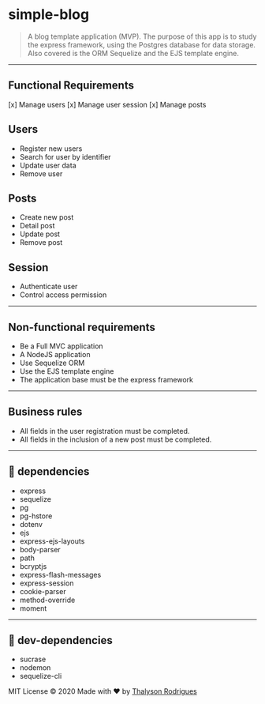 # simple-blog

> A blog template application (MVP). The purpose of this app is to study the express framework, using the Postgres database for data storage. Also covered is the ORM Sequelize and the EJS template engine.
---
## Functional Requirements

  [x] Manage users
  [x] Manage user session
  [x] Manage posts

Users
---
* Register new users
* Search for user by identifier
* Update user data
* Remove user

Posts
---
* Create new post
* Detail post
* Update post
* Remove post

Session
---
* Authenticate user
* Control access permission

---
## Non-functional requirements
* Be a Full MVC application
* A NodeJS application
* Use Sequelize ORM
* Use the EJS template engine
* The application base must be the express framework
---
## Business rules

* All fields in the user registration must be completed.
* All fields in the inclusion of a new post must be completed.
___
## :rocket: dependencies
* express
* sequelize
*  pg
* pg-hstore
* dotenv
* ejs
* express-ejs-layouts
* body-parser
* path
* bcryptjs
* express-flash-messages
* express-session
* cookie-parser
* method-override
* moment
___
## :rocket: dev-dependencies
* sucrase
* nodemon
* sequelize-cli

MIT License © 2020 Made with ♥ by [Thalyson Rodrigues](https://www.linkedin.com/in/thalysonrodrigues/)
